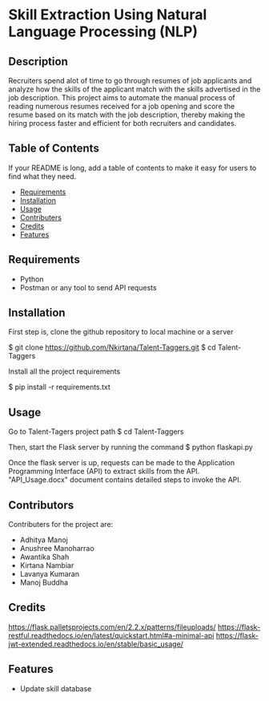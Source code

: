 # Skill Extraction Using Natural Language Processing (NLP)

## Description

Recruiters spend alot of time to go through resumes of job applicants and analyze how the skills of the applicant match with the skills advertised in the job description. This project aims to automate the manual process of reading numerous resumes received for a job opening and score the resume based on its match with the job description, thereby making the hiring process faster and efficient for both recruiters and candidates.

## Table of Contents

If your README is long, add a table of contents to make it easy for users to find what they need.
- [Requirements](#requirements)
- [Installation](#installation)
- [Usage](#usage)
- [Contributers](#contributers)
- [Credits](#credits)
- [Features](#features)

## Requirements

- Python
- Postman or any tool to send API requests

## Installation

First step is, clone the github repository to local machine or a server

$ git clone https://github.com/Nkirtana/Talent-Taggers.git
$ cd Talent-Taggers

Install all the project requirements

$ pip install -r requirements.txt


## Usage

Go to Talent-Tagers project path
$ cd Talent-Taggers

Then, start the Flask server by running the command
$ python flaskapi.py

Once the flask server is up, requests can be made to the Application Programming Interface (API) to extract skills from the API. "API_Usage.docx" document contains detailed steps to invoke the API.

## Contributors

Contributers for the project are:
- Adhitya Manoj
- Anushree Manoharrao
- Awantika Shah
- Kirtana Nambiar
- Lavanya Kumaran
- Manoj Buddha

## Credits

https://flask.palletsprojects.com/en/2.2.x/patterns/fileuploads/
https://flask-restful.readthedocs.io/en/latest/quickstart.html#a-minimal-api
https://flask-jwt-extended.readthedocs.io/en/stable/basic_usage/

## Features

- Update skill database
